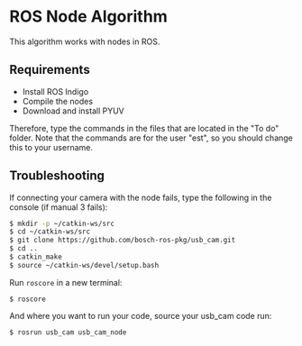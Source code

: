 # ROS Node Algorithm

This algorithm works with nodes in ROS.

## Requirements

* Install ROS Indigo
* Compile the nodes
* Download and install PYUV

Therefore, type the commands in the files that are located in the "To do" folder. Note that the commands are for the user "est", so you should change this to your username.

## Troubleshooting

If connecting your camera with the node fails, type the following in the console (if manual 3 fails):

```bash
$ mkdir -p ~/catkin-ws/src
$ cd ~/catkin-ws/src
$ git clone https://github.com/bosch-ros-pkg/usb_cam.git
$ cd ..
$ catkin_make
$ source ~/catkin-ws/devel/setup.bash
```

Run `roscore` in a new terminal:

```
$ roscore
```

And where you want to run your code, source your usb_cam code run:

```
$ rosrun usb_cam usb_cam_node
```
